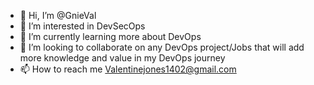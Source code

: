 - 👋 Hi, I’m @GnieVal
- 👀 I’m interested in DevSecOps
- 🌱 I’m currently learning more about DevOps
- 💞️ I’m looking to collaborate on any DevOps project/Jobs that will add more knowledge and value in my DevOps journey
- 📫 How to reach me Valentinejones1402@gmail.com

<!---
GnieVal/GnieVal is a ✨ special ✨ repository because its `README.md` (this file) appears on your GitHub profile.
You can click the Preview link to take a look at your changes.
--->
